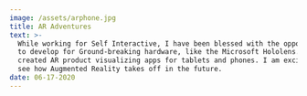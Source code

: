 ```yaml
---
image: /assets/arphone.jpg
title: AR Adventures
text: >-
  While working for Self Interactive, I have been blessed with the opportunity
  to develop for Ground-breaking hardware, like the Microsoft Hololens. I also
  created AR product visualizing apps for tablets and phones. I am excited to
  see how Augmented Reality takes off in the future.
date: 06-17-2020
---
```


